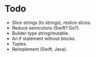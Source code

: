 Todo
====

* Slice strings (to strings), reslice slices.
* Reduce semicolons (Swift? Go?).
* Builder type string/mutable.
* An if statement without blocks.
* Tuples.
* Reimplement (Swift, Java).
